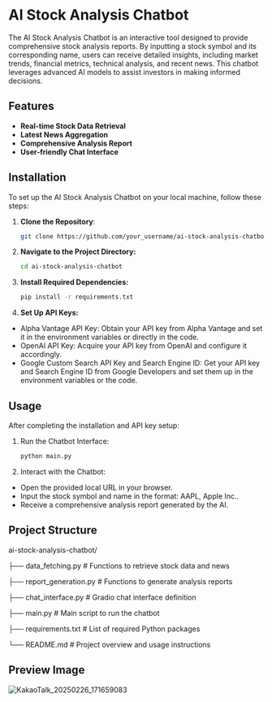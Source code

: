 # AI Stock Analysis Chatbot

The AI Stock Analysis Chatbot is an interactive tool designed to provide comprehensive stock analysis reports. By inputting a stock symbol and its corresponding name, users can receive detailed insights, including market trends, financial metrics, technical analysis, and recent news. This chatbot leverages advanced AI models to assist investors in making informed decisions.

## Features

- **Real-time Stock Data Retrieval**
- **Latest News Aggregation**
- **Comprehensive Analysis Report**
- **User-friendly Chat Interface**

## Installation

To set up the AI Stock Analysis Chatbot on your local machine, follow these steps:

1. **Clone the Repository**:
   ```bash
   git clone https://github.com/your_username/ai-stock-analysis-chatbot.git
2. **Navigate to the Project Directory:**
   ```bash
   cd ai-stock-analysis-chatbot
3. **Install Required Dependencies:**
   ```bash
   pip install -r requirements.txt

4. **Set Up API Keys:**
- Alpha Vantage API Key: Obtain your API key from Alpha Vantage and set it in the environment variables or directly in the code.​
- OpenAI API Key: Acquire your API key from OpenAI and configure it accordingly.​
- Google Custom Search API Key and Search Engine ID: Get your API key and Search Engine ID from Google Developers and set them up in the environment variables or the code.

## Usage
After completing the installation and API key setup:

1. Run the Chatbot Interface:
   ```bash
   python main.py
2. Interact with the Chatbot:
- Open the provided local URL in your browser.​
- Input the stock symbol and name in the format: AAPL, Apple Inc..​
- Receive a comprehensive analysis report generated by the AI.

## Project Structure
ai-stock-analysis-chatbot/

├── data_fetching.py       # Functions to retrieve stock data and news

├── report_generation.py   # Functions to generate analysis reports

├── chat_interface.py      # Gradio chat interface definition

├── main.py                # Main script to run the chatbot

├── requirements.txt       # List of required Python packages

└── README.md              # Project overview and usage instructions


## Preview Image
![KakaoTalk_20250226_171659083](https://github.com/user-attachments/assets/48071b99-973c-4e1c-ba51-0f8054566252)
